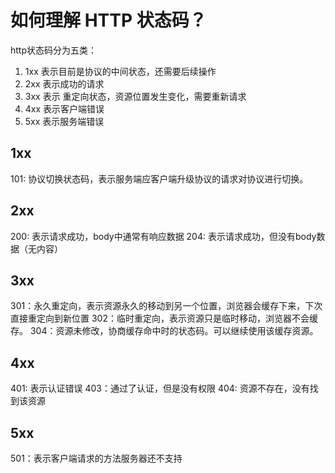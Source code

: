 # 如何理解 HTTP 状态码？

http状态码分为五类：

1. 1xx 表示目前是协议的中间状态，还需要后续操作
2. 2xx 表示成功的请求
3. 3xx 表示 重定向状态，资源位置发生变化，需要重新请求
4. 4xx 表示客户端错误
5. 5xx 表示服务端错误

## 1xx

101: 协议切换状态码，表示服务端应客户端升级协议的请求对协议进行切换。

## 2xx

200: 表示请求成功，body中通常有响应数据
204: 表示请求成功，但没有body数据（无内容）

## 3xx

301：永久重定向，表示资源永久的移动到另一个位置，浏览器会缓存下来，下次直接重定向到新位置
302：临时重定向，表示资源只是临时移动，浏览器不会缓存。
304：资源未修改，协商缓存命中时的状态码。可以继续使用该缓存资源。

## 4xx

401: 表示认证错误
403：通过了认证，但是没有权限
404: 资源不存在，没有找到该资源

## 5xx

501：表示客户端请求的方法服务器还不支持
